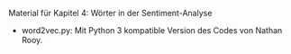 Material für Kapitel 4: Wörter in der Sentiment-Analyse

- word2vec.py: Mit Python 3 kompatible Version des Codes von Nathan Rooy.
